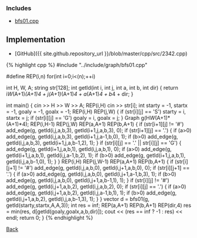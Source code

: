 

### Includes

- [bfs01.cpp](../include/graph/bfs01)

## Implementation

- [GitHub]({{ site.github.repository_url }}/blob/master/cpp/src/2342.cpp)

{% highlight cpp %}
#include "../include/graph/bfs01.cpp"

#define REP(i,n) for(int i=0;i<(n);++i)

int H, W, A;
string str[128];
int getId(int i, int j, int a, int b, int dir) {
  return i*W*(A+1)*(A+1)*4 + j*(A+1)*(A+1)*4 + a*(A+1)*4 + b*4 + dir;
}

int main() {
  cin >> H >> W >> A;
  REP(i,H) cin >> str[i];
  int starty = -1, startx = -1, goaly = -1, goalx = -1;
  REP(i,H) REP(j,W) {
    if (str[i][j] == 'S') starty = i, startx = j;
    if (str[i][j] == 'G') goaly = i, goalx = j;
  }
  Graph g(H*W*(A+1)*(A+1)*4);
  REP(i,H-1) REP(j,W) REP(a,A+1) REP(b,A+1) {
    if (str[i+1][j] != '#')
      add_edge(g, getId(i,j,a,b,3), getId(i+1,j,a,b,3), 0);
    if (str[i+1][j] == '.') {
      if (a>0) add_edge(g, getId(i,j,a,b,3), getId(i+1,j,a-1,b,0), 1);
      if (b>0) add_edge(g, getId(i,j,a,b,3), getId(i+1,j,a,b-1,2), 1);
    }
    if (str[i][j] == '.' || str[i][j] == 'G') {
      add_edge(g, getId(i+1,j,a,b,1), getId(i,j,a,b,1), 0);
      if (a>0) add_edge(g, getId(i+1,j,a,b,1), getId(i,j,a-1,b,2), 1);
      if (b>0) add_edge(g, getId(i+1,j,a,b,1), getId(i,j,a,b-1,0), 1);
    }
  }
  REP(i,H) REP(j,W-1) REP(a,A+1) REP(b,A+1) {
    if (str[i][j+1] != '#')
      add_edge(g, getId(i,j,a,b,0), getId(i,j+1,a,b,0), 0);
    if (str[i][j+1] == '.') {
      if (a>0) add_edge(g, getId(i,j,a,b,0), getId(i,j+1,a-1,b,3), 1);
      if (b>0) add_edge(g, getId(i,j,a,b,0), getId(i,j+1,a,b-1,1), 1);
    }
    if (str[i][j] != '#')
      add_edge(g, getId(i,j+1,a,b,2), getId(i,j,a,b,2), 0);
    if (str[i][j] == '.') {
      if (a>0) add_edge(g, getId(i,j+1,a,b,2), getId(i,j,a-1,b,1), 1);
      if (b>0) add_edge(g, getId(i,j+1,a,b,2), getId(i,j,a,b-1,3), 1);
    }
  }
  vector<int> d = bfs01(g, getId(starty,startx,A,A,3));
  int res = inf<int>;
  REP(a,A+1) REP(b,A+1) REP(dir,4)
    res = min(res, d[getId(goaly,goalx,a,b,dir)]);
  cout << (res == inf<int> ? -1 : res) << endl;
  return 0;
}
{% endhighlight %}

[Back](..)
